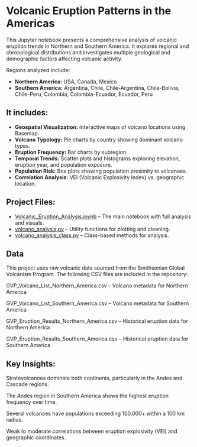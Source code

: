 # Volcanic Eruption Patterns in the Americas

This Jupyter notebook presents a comprehensive analysis of volcanic eruption trends in Northern and Southern America. It explores regional and chronological distributions and investigates multiple geological and demographic factors affecting volcanic activity.

Regions analyzed include:
- **Northern America:** USA, Canada, Mexico  
- **Southern America:** Argentina, Chile, Chile-Argentina, Chile-Bolivia, Chile-Peru, Colombia, Colombia-Ecuador, Ecuador, Peru


## It includes:

- **Geospatial Visualization:** Interactive maps of volcano locations using Basemap.
- **Volcano Typology:** Pie charts by country showing dominant volcano types.
- **Eruption Frequency:** Bar charts by subregion.
- **Temporal Trends:** Scatter plots and histograms exploring elevation, eruption year, and population exposure.
- **Population Risk:** Box plots showing population proximity to volcanoes.
- **Correlation Analysis:** VEI (Volcanic Explosivity Index) vs. geographic location.

## Project Files:

- [Volcanic_Eruption_Analysis.ipynb](Volcanic_Eruption_Analysis.ipynb) – The main notebook with full analysis and visuals.
- [volcano_analysis.py](volcano_analysis.py) – Utility functions for plotting and cleaning.
- [volcano_analysis_class.py](volcano_analysis_class.py) – Class-based methods for analysis.

## Data

This project uses raw volcanic data sourced from the Smithsonian Global Volcanism Program. The following CSV files are included in the repository:

GVP_Volcano_List_Northern_America.csv – Volcano metadata for Northern America

GVP_Volcano_List_Southern_America.csv – Volcano metadata for Southern America

GVP_Eruption_Results_Northern_America.csv – Historical eruption data for Northern America

GVP_Eruption_Results_Southern_America.csv – Historical eruption data for Southern America
  

## Key Insights:

Stratovolcanoes dominate both continents, particularly in the Andes and Cascade regions.

The Andes region in Southern America shows the highest eruption frequency over time.

Several volcanoes have populations exceeding 100,000+ within a 100 km radius.

Weak to moderate correlations between eruption explosivity (VEI) and geographic coordinates.
